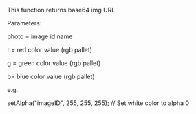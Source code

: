 This function returns base64 img URL.

Parameters:

photo = image id name

r = red color value (rgb pallet)

g = green color value (rgb pallet)

b= blue color value (rgb pallet)

e.g.

setAlpha("imageID", 255, 255, 255); // Set white color to alpha 0
